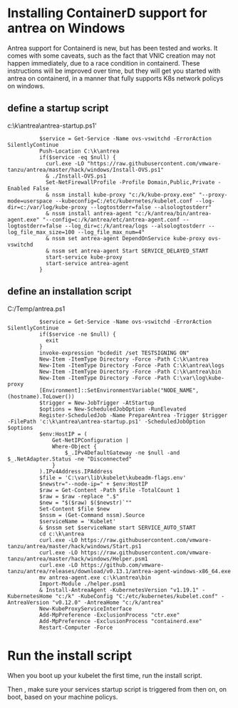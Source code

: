 # Installing ContainerD support for antrea on Windows

Antrea support for Containerd is new, but has been tested and works.  It comes with some caveats, such as the fact that VNIC creation may not happen immediately, due to a race condition in containerd.
These instructions will be improved over time, but they will get you started with antrea on containerd, in a manner that fully supports K8s network policys on windows.

## define a startup script

c:\k\antrea\antrea-startup.ps1'

```       
          $service = Get-Service -Name ovs-vswitchd -ErrorAction SilentlyContinue
          Push-Location C:\k\antrea
          if($service -eq $null) {
            curl.exe -LO "https://raw.githubusercontent.com/vmware-tanzu/antrea/master/hack/windows/Install-OVS.ps1"
            & ./Install-OVS.ps1
            Set-NetFirewallProfile -Profile Domain,Public,Private -Enabled False
            & nssm install kube-proxy "c:/k/kube-proxy.exe" "--proxy-mode=userspace --kubeconfig=C:/etc/kubernetes/kubelet.conf --log-dir=c:/var/log/kube-proxy --logtostderr=false --alsologtostderr"
            & nssm install antrea-agent "c:/k/antrea/bin/antrea-agent.exe" "--config=c:/k/antrea/etc/antrea-agent.conf --logtostderr=false --log_dir=c:/k/antrea/logs --alsologtostderr --log_file_max_size=100 --log_file_max_num=4"
            & nssm set antrea-agent DependOnService kube-proxy ovs-vswitchd
            & nssm set antrea-agent Start SERVICE_DELAYED_START
            start-service kube-proxy
            start-service antrea-agent
          }
```

## define an installation script 

C:/Temp/antrea.ps1

```
          $service = Get-Service -Name ovs-vswitchd -ErrorAction SilentlyContinue
          if($service -ne $null) {
            exit
          }
          invoke-expression "bcdedit /set TESTSIGNING ON"
          New-Item -ItemType Directory -Force -Path C:\k\antrea
          New-Item -ItemType Directory -Force -Path C:\k\antrea\logs
          New-Item -ItemType Directory -Force -Path C:\k\antrea\bin
          New-Item -ItemType Directory -Force -Path C:\var\log\kube-proxy
          [Environment]::SetEnvironmentVariable("NODE_NAME", (hostname).ToLower())
          $trigger = New-JobTrigger -AtStartup
          $options = New-ScheduledJobOption -RunElevated
          Register-ScheduledJob -Name PrepareAntrea -Trigger $trigger -FilePath 'c:\k\antrea\antrea-startup.ps1' -ScheduledJobOption $options
          $env:HostIP = (
              Get-NetIPConfiguration |
              Where-Object {
                  $_.IPv4DefaultGateway -ne $null -and $_.NetAdapter.Status -ne "Disconnected"
              }
          ).IPv4Address.IPAddress
          $file = 'C:\var\lib\kubelet\kubeadm-flags.env'
          $newstr="--node-ip=" + $env:HostIP
          $raw = Get-Content -Path $file -TotalCount 1
          $raw = $raw -replace ".$"
          $new = "$($raw) $($newstr)`""
          Set-Content $file $new
          $nssm = (Get-Command nssm).Source
          $serviceName = 'Kubelet'
          & $nssm set $serviceName start SERVICE_AUTO_START
          cd c:\k\antrea
          curl.exe -LO https://raw.githubusercontent.com/vmware-tanzu/antrea/master/hack/windows/Start.ps1
          curl.exe -LO https://raw.githubusercontent.com/vmware-tanzu/antrea/master/hack/windows/Helper.psm1
          curl.exe -LO https://github.com/vmware-tanzu/antrea/releases/download/v0.13.1/antrea-agent-windows-x86_64.exe
          mv antrea-agent.exe c:\k\antrea\bin
          Import-Module ./helper.psm1
          & Install-AntreaAgent -KubernetesVersion "v1.19.1" -KubernetesHome "c:/k" -KubeConfig "C:/etc/kubernetes/kubelet.conf" -AntreaVersion "v0.12.0" -AntreaHome "c:/k/antrea"
          New-KubeProxyServiceInterface
          Add-MpPreference -ExclusionProcess "ctr.exe"
          Add-MpPreference -ExclusionProcess "containerd.exe"
          Restart-Computer -Force
```

# Run the install script

When you boot up your kubelet the first time, run the install script.

Then , make sure your services startup script is triggered from then on, on boot, based on your machine policys.
